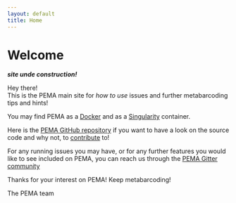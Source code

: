 ```yaml
---
layout: default
title: Home
---
```


# Welcome


***site unde construction!***



<p class="message">
  Hey there! <br>
  This is the PEMA main site for <i>how to use</i> issues and further metabarcoding tips and hints!
</p>




You may find PEMA as a [Docker](https://hub.docker.com/r/hariszaf/pema) and as a [Singularity](https://singularity-hub.org/collections/2295) container.

Here is the [PEMA GitHub repository](https://github.com/hariszaf/pema) if you want to have a look on the source code and why not, to [contribute](https://github.com/hariszaf/pema/blob/master/CONTRIBUTING.md) to!

For any running issues you may have, or for any further features you would like to see included on PEMA, you can reach us through the [PEMA Gitter community](https://gitter.im/pema-helpdesk/community#)

Thanks for your interest on PEMA!
Keep metabarcoding!

The PEMA team

